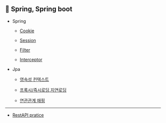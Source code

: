 
📌 Spring, Spring boot
-------------------------------
* Spring
  
  * [Cookie](https://github.com/BonSik-Koo/Spring_study/blob/main/basic/Cookie_Session/Cookie.md)
  * [Session](https://github.com/BonSik-Koo/backend_study/blob/main/basic/Cookie_Session/Session.md)
  
  * [Filter](https://github.com/BonSik-Koo/Spring_study/blob/main/basic/Filter_Interceptor/Filter.md)
  * [Interceptor](https://github.com/BonSik-Koo/Spring_study/blob/main/basic/Filter_Interceptor/Interceptor.md)
  

* Jpa
  * [영속성 컨텍스트](https://github.com/BonSik-Koo/Spring_study/blob/main/basic/Jpa/%EC%98%81%EC%86%8D%EC%84%B1%20%EC%BB%A8%ED%85%8D%EC%8A%A4%ED%8A%B8.md)
  
  * [프록시/즉시로딩,지연로딩](https://github.com/BonSik-Koo/Spring_study/blob/main/basic/Jpa/%ED%94%84%EB%A1%9D%EC%8B%9C%EC%99%80%20%EC%A6%89%EC%8B%9C%EB%A1%9C%EB%94%A9%2C%EC%A7%80%EC%97%B0%EB%A1%9C%EB%94%A9.md)
  
  * [연관관계 매핑](https://github.com/BonSik-Koo/Spring_study/blob/main/basic/Jpa/%EC%97%B0%EA%B4%80%EA%B4%80%EA%B3%84%20%EB%A7%A4%ED%95%91.md)


---------------------------------------
  * [RestAPI pratice](https://github.com/BonSik-Koo/backend_study/tree/main/Pratice_Project/JPA_RestAPI%20%EC%97%B0%EC%8A%B5)
